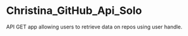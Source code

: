 # Christina_GitHub_Api_Solo
API GET app allowing users to retrieve data on repos using user handle.
